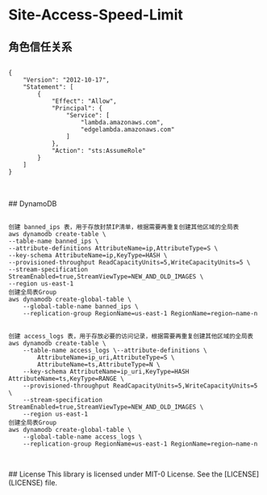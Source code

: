 # Site-Access-Speed-Limit

## 角色信任关系

<pre>
<code>
{
    "Version": "2012-10-17",
    "Statement": [
        {
            "Effect": "Allow",
            "Principal": {
                "Service": [
                    "lambda.amazonaws.com",
                    "edgelambda.amazonaws.com"
                ]
            },
            "Action": "sts:AssumeRole"
        }
    ]
}
</code>
</pre>

<br>
## DynamoDB
<br>
<pre>
<code>
创建 banned_ips 表，用于存放封禁IP清单，根据需要再重复创建其他区域的全局表
aws dynamodb create-table \
--table-name banned_ips \
--attribute-definitions AttributeName=ip,AttributeType=S \
--key-schema AttributeName=ip,KeyType=HASH \
--provisioned-throughput ReadCapacityUnits=5,WriteCapacityUnits=5 \
--stream-specification StreamEnabled=true,StreamViewType=NEW_AND_OLD_IMAGES \
--region us-east-1
创建全局表Group
aws dynamodb create-global-table \
    --global-table-name banned_ips \
    --replication-group RegionName=us-east-1 RegionName=region—name-n
<br>
创建 access_logs 表，用于存放必要的访问记录，根据需要再重复创建其他区域的全局表
aws dynamodb create-table \
    --table-name access_logs \--attribute-definitions \
        AttributeName=ip_uri,AttributeType=S \
        AttributeName=ts,AttributeType=N \
    --key-schema AttributeName=ip_uri,KeyType=HASH AttributeName=ts,KeyType=RANGE \
    --provisioned-throughput ReadCapacityUnits=5,WriteCapacityUnits=5 \
    --stream-specification StreamEnabled=true,StreamViewType=NEW_AND_OLD_IMAGES \
    --region us-east-1
创建全局表Group
aws dynamodb create-global-table \
    --global-table-name access_logs \
    --replication-group RegionName=us-east-1 RegionName=region—name-n

</code>
</pre>
## License
This library is licensed under MIT-0 License. See the [LICENSE](LICENSE) file.
